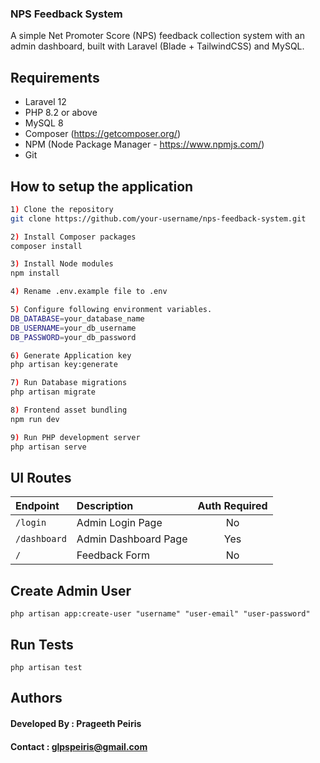 ### NPS Feedback System

A simple Net Promoter Score (NPS) feedback collection system with an admin dashboard, built with Laravel (Blade + TailwindCSS) and MySQL.

## Requirements
- Laravel 12
- PHP 8.2 or above
- MySQL 8
- Composer (https://getcomposer.org/)
- NPM (Node Package Manager - https://www.npmjs.com/)
- Git

## How to setup the application
```bash
1) Clone the repository
git clone https://github.com/your-username/nps-feedback-system.git

2) Install Composer packages
composer install

3) Install Node modules
npm install

4) Rename .env.example file to .env

5) Configure following environment variables.
DB_DATABASE=your_database_name
DB_USERNAME=your_db_username
DB_PASSWORD=your_db_password

6) Generate Application key
php artisan key:generate

7) Run Database migrations
php artisan migrate

8) Frontend asset bundling
npm run dev

9) Run PHP development server
php artisan serve
```
## UI Routes
| Endpoint       | Description          | Auth Required |
|:---------------|:---------------------| :-----------: |
| `/login`       | Admin Login Page     | No            |
| `/dashboard`   | Admin Dashboard Page | Yes           |
| `/` | Feedback Form        | No            |

## Create Admin User

```
php artisan app:create-user "username" "user-email" "user-password"

```
## Run Tests

```
php artisan test
```
## Authors
#### Developed By :  Prageeth Peiris
#### Contact : glpspeiris@gmail.com
